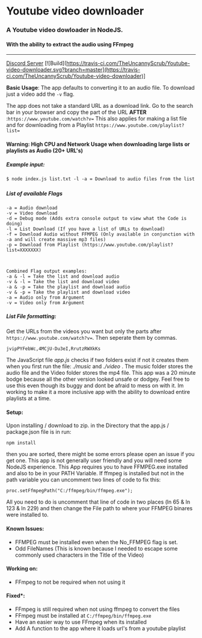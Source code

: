# Youtube video downloader
### A Youtube video dowloader in NodeJS.
#### With the ability to extract the audio using FFmpeg
---
[Discord Server](https://discord.gg/9C7aXt8)
[![Build](https://travis-ci.com/TheUncannyScrub/Youtube-video-downloader.svg?branch=master](https://travis-ci.com/TheUncannyScrub/Youtube-video-downloader)]

**Basic Usage**:
The app defaults to converting it to an audio file. To download just a video add the `-v` flag.

The app does not take a standard URL as a download link. Go to the search bar in your browser and copy the part of the URL **AFTER** :`https://www.youtube.com/watch?v=` This also applies for making a list file and for downloading from a Playlist `https://www.youtube.com/playlist?list=`

#### Warning: High CPU and Network Usage when downloading large lists or playlists as Audio (20+ URL's)

##### Example input:
```$ node index.js list.txt -l -a = Download to audio files from the list```
###
##### List of available Flags
```
-a = Audio download
-v = Video download
-d = Debug mode (Adds extra console output to view what the Code is doing)
-l = List Download (If you have a list of URLs to download)
-f = Download Audio without FFMPEG (Only available in conjunction with -a and will create massive mp3 files)
-p = Download from Playlist (https://www.youtube.com/playlist?list=XXXXXXX)
  
 

Combined Flag output examples:
-a & -l = Take the list and download audio
-v & -l = Take the list and download video
-a & -p = Take the playlist and download audio
-v & -p = Take the playlist and download video
-a = Audio only from Argument
-v = Video only from Argument
```

##### List File formatting:
Get the URLs from the videos you want but only the parts after `https://www.youtube.com/watch?v=`. Then seperate them by commas. 
```
jvipPYFebWc,4MCjU-Du3eI,RrutzRWXkKs
```


The JavaScript file *app.js* checks if two folders exist if not it creates them when you first run the file: *./music* and *./video* . The music folder stores the audio file and the Video folder stores the mp4 file. 
This app was a 20 minute bodge because all the other version looked unsafe or dodgey. Feel free to use this even though its buggy and dont be afraid to mess on with it. Im working to make it a more inclusive app with the ability to download entire playlists at a time.


#### Setup:
Upon installing / download to zip. in the Directory that the app.js / package.json file is in run:

```
npm install
```

then you are sorted, there might be some errors please open an issue if you get one.
This app is not generally user friendly and you will need some NodeJS experience.
This App requires you to have FFMPEG.exe installed and also to be in your PATH Variable. If ffmpeg is installed but not in the path variable you can uncomment two lines of code to fix this:

```
proc.setFfmpegPath("C:/ffmpeg/bin/ffmpeg.exe");
```

All you need to do is uncomment that line of code in two places (ln 65 & ln 123 & ln 229) and then change the File path to where your FFMPEG binares were installed to.


#### Known Issues:
- FFMPEG must be installed even when the No_FFMPEG flag is set.
- Odd FileNames (This is known because I needed to escape some commonly used characters in the Title of the Video)

#### Working on:
- FFmpeg to not be required when not using it



#### Fixed*:
- FFmpeg is still required when not using ffmpeg to convert the files
- FFmpeg must be installed at `C:/ffmpeg/bin/ffmpeg.exe`
- Have an easier way to use FFmpeg when its installed
- Add A function to the app where it loads url's from a youtube playlist
